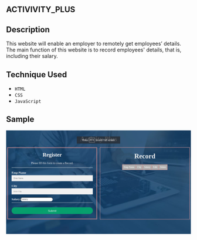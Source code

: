 ## ACTIVIVITY_PLUS

## Description

This website will enable an employer to remotely get employees’ details. The main function of this website is to record employees' details, that is, including their salary.

## Technique Used

- `HTML`
- `CSS`
- `JavaScript`

## Sample

![This is an image](./images/sample-image.png)
